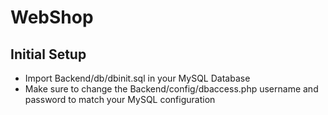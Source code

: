 # WebShop



## Initial Setup

- Import Backend/db/dbinit.sql in your MySQL Database
- Make sure to change the Backend/config/dbaccess.php username and password to match your MySQL configuration